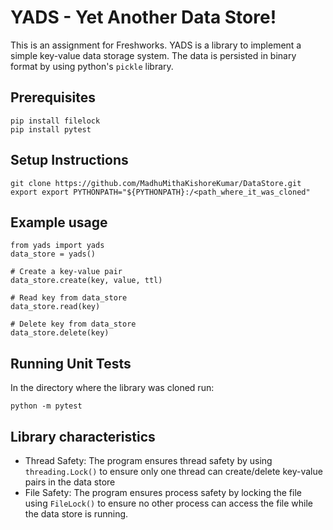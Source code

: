 # YADS - Yet Another Data Store! 
This is an assignment for Freshworks.
YADS is a library to implement a simple key-value data storage system. The data is persisted in binary format by using python's `pickle` library.

## Prerequisites
```
pip install filelock
pip install pytest
```

## Setup Instructions
```
git clone https://github.com/MadhuMithaKishoreKumar/DataStore.git
export export PYTHONPATH="${PYTHONPATH}:/<path_where_it_was_cloned"
```

## Example usage
```
from yads import yads
data_store = yads()

# Create a key-value pair
data_store.create(key, value, ttl)

# Read key from data_store
data_store.read(key)

# Delete key from data_store
data_store.delete(key)
```

## Running Unit Tests
In the directory where the library was cloned run:
```
python -m pytest
```

## Library characteristics
- Thread Safety: The program ensures thread safety by using `threading.Lock()` to ensure only one thread can create/delete key-value pairs in the data store
- File Safety: The program ensures process safety by locking the file using `FileLock()` to ensure no other process can access the file while the data store is running.
